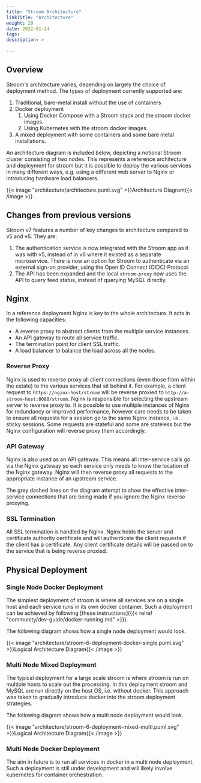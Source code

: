 ```yaml
---
title: "Stroom Architecture"
linkTitle: "Architecture"
weight: 20
date: 2022-01-24
tags: 
description: >
  
---
```


## Overview

Stroom's architecture varies, depending on largely the choice of deployment method.
The types of deployment currently supported are:

1. Traditional, bare-metal install without the use of containers
1. Docker deployment
    1. Using Docker Compose with a Stroom stack and the stroom docker images.
    1. Using Kubernetes with the stroom docker images.
1. A mixed deployment with some containers and some bare metal installations.

An architecture diagram is included below, depicting a notional Stroom cluster consisting of two nodes.
This represents a reference architecture and deployment for stroom but it is possible to deploy the various services in many different ways, e.g. using a different web server to Nginx or introducing hardware load balancers.

{{< image "architecture/architecture.puml.svg" >}}Architecture Diagram{{< /image >}}


## Changes from previous versions

Stroom v7 features a number of key changes to architecture compared to v5 and v6.
They are:

1. The authentication service is now integrated with the Stroom app as it was with v5, instead of in v6 where it existed as a separate microservice.
  There is now an option for Stroom to authenticate via an external sign-on provider, using the Open ID Connect (OIDC) Protocol.
1. The API has been expanded and the local `stroom-proxy` now uses the API to query feed status, instead of querying MySQL directly.


## Nginx

In a reference deployment Nginx is key to the whole architecture.
It acts in the following capacities:

* A reverse proxy to abstract clients from the multiple service instances.
* An API gateway to route all service traffic.
* The termination point for client SSL traffic.
* A load balancer to balance the load across all the nodes.


### Reverse Proxy

Nginx is used to reverse proxy all client connections (even those from within the estate) to the various services that sit behind it.
For example, a client request to `https://nginx-host/stroom` will be reverse proxied to `http://a-stroom-host:8080/stroom`.
Nginx is responsible for selecting the upstream server to reverse proxy to.
It is possible to use multiple instances of Nginx for redundancy or improved performance, however care needs to be taken to ensure all requests for a session go to the same Nginx instance, i.e. sticky sessions.
Some requests are stateful and some are stateless but the Nginx configuration will reverse proxy them accordingly.


### API Gateway

Nginx is also used as an API gateway.
This means all inter-service calls go via the Nginx gateway so each service only needs to know the location of the Nginx gateway.
Nginx will then reverse proxy all requests to the appropriate instance of an upstream service.

The grey dashed lines on the diagram attempt to show the effective inter-service connections that are being made if you ignore the Nginx reverse proxying.


### SSL Termination

All SSL termination is handled by Nginx.
Nginx holds the server and certificate authority certificate and will authenticate the client requests if the client has a certificate.
Any client certificate details will be passed on to the service that is being reverse proxied.


## Physical Deployment


### Single Node Docker Deployment

The simplest deployment of stroom is where all services are on a single host and each service runs in its own docker container.
Such a deployment can be achieved by following [these instructions]({{< relref "community/dev-guide/docker-running.md" >}}).

The following diagram shows how a single node deployment would look.

{{< image "architecture/stroom-6-deployment-docker-single.puml.svg" >}}Logical Architecture Diagram{{< /image >}}


### Multi Node Mixed Deployment

The typical deployment for a large scale stroom is where stroom is run on multiple hosts to scale out the processing.
In this deployment stroom and MySQL are run directly on the host OS, i.e. without docker.
This approach was taken to gradually introduce docker into the stroom deployment strategies.

The following diagram shows how a multi node deployment would look.

{{< image "architecture/stroom-6-deployment-mixed-multi.puml.svg" >}}Logical Architecture Diagram{{< /image >}}


### Multi Node Docker Deployment

The aim in future is to run all services in docker in a multi node deployment.
Such a deployment is still under development and will likely involve kubernetes for container orchestration.
